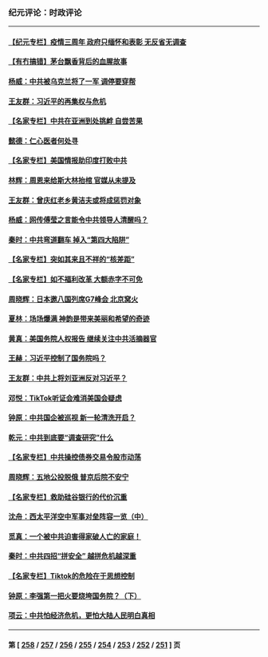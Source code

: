 ### 纪元评论：时政评论
---
#### [【纪元专栏】疫情三周年 政府只缅怀和表彰 无反省无调查](../../pages/nsc1025/n13962004.md) 
#### [【有冇搞错】茅台飘香背后的血腥故事](../../pages/nsc1025/n13961702.md) 
#### [杨威：中共被乌克兰将了一军 调停要穿帮](../../pages/nsc1025/n13961388.md) 
#### [王友群：习近平的再集权与危机](../../pages/nsc1025/n13961450.md) 
#### [【名家专栏】中共在亚洲到处挑衅 自尝苦果](../../pages/nsc1025/n13959731.md) 
#### [懿德：仁心医者何处寻](../../pages/nsc1025/n13961200.md) 
#### [【名家专栏】美国情报助印度打败中共](../../pages/nsc1025/n13960307.md) 
#### [林辉：周恩来给斯大林抬棺 官媒从未提及](../../pages/nsc1025/n13961173.md) 
#### [王友群：曾庆红老乡黄洁夫或将成惩罚对象](../../pages/nsc1025/n13960455.md) 
#### [杨威：网传傅莹之言能令中共领导人清醒吗？](../../pages/nsc1025/n13960572.md) 
#### [秦时：中共弯道翻车 掉入“第四大陷阱”](../../pages/nsc1025/n13960568.md) 
#### [【名家专栏】突如其来且不祥的“核差距”](../../pages/nsc1025/n13958986.md) 
#### [【名家专栏】如不福利改革 大额赤字不可免](../../pages/nsc1025/n13959475.md) 
#### [周晓辉：日本邀八国列席G7峰会 北京窝火](../../pages/nsc1025/n13960498.md) 
#### [夏林：场场爆满 神韵是带来美丽和希望的奇迹](../../pages/nsc1025/n13960420.md) 
#### [黄真：美国务院人权报告 继续关注中共活摘器官](../../pages/nsc1025/n13959993.md) 
#### [王赫：习近平控制了国务院吗？](../../pages/nsc1025/n13959979.md) 
#### [王友群：中共上将刘亚洲反对习近平？](../../pages/nsc1025/n13959965.md) 
#### [邓悦：TikTok听证会难消美国会疑虑](../../pages/nsc1025/n13959997.md) 
#### [钟原：中共国企被巡视 新一轮清洗开启？](../../pages/nsc1025/n13959933.md) 
#### [乾元：中共到底要“调查研究”什么](../../pages/nsc1025/n13959950.md) 
#### [【名家专栏】中共操控债券交易令股市动荡](../../pages/nsc1025/n13959631.md) 
#### [周晓辉：五地公投脱俄 普京后院不安宁](../../pages/nsc1025/n13959842.md) 
#### [【名家专栏】救助硅谷银行的代价沉重](../../pages/nsc1025/n13958925.md) 
#### [沈舟：西太平洋空中军事对垒阵容一览（中）](../../pages/nsc1025/n13959099.md) 
#### [觅真：一个被中共迫害得家破人亡的家庭！](../../pages/nsc1025/n13959178.md) 
#### [秦时：中共四招“拼安全” 越拼危机越深重](../../pages/nsc1025/n13959073.md) 
#### [【名家专栏】Tiktok的危险在于思想控制](../../pages/nsc1025/n13958944.md) 
#### [钟原：李强第一把火要烧垮国务院？（下）](../../pages/nsc1025/n13958627.md) 
#### [项云：中共怕经济危机，更怕大陆人民明白真相](../../pages/nsc1025/n13958552.md) 

---
#### 第 [ [258](./258.md) / [257](./257.md) / [256](./256.md) / [255](./255.md) / [254](./254.md) / [253](./253.md) / [252](./252.md) / [251](./251.md) ] 页

